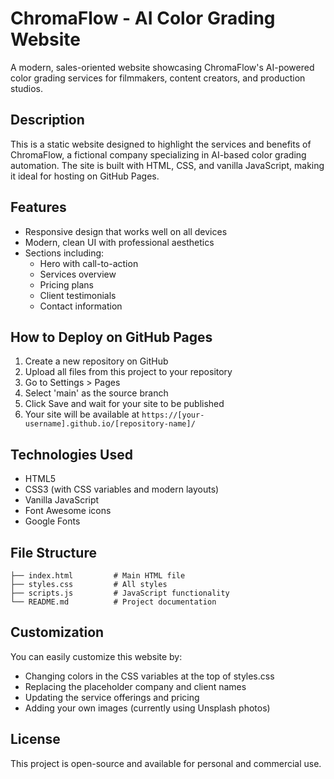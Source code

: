 # ChromaFlow - AI Color Grading Website

A modern, sales-oriented website showcasing ChromaFlow's AI-powered color grading services for filmmakers, content creators, and production studios.

## Description

This is a static website designed to highlight the services and benefits of ChromaFlow, a fictional company specializing in AI-based color grading automation. The site is built with HTML, CSS, and vanilla JavaScript, making it ideal for hosting on GitHub Pages.

## Features

- Responsive design that works well on all devices
- Modern, clean UI with professional aesthetics
- Sections including:
  - Hero with call-to-action
  - Services overview
  - Pricing plans
  - Client testimonials
  - Contact information

## How to Deploy on GitHub Pages

1. Create a new repository on GitHub
2. Upload all files from this project to your repository
3. Go to Settings > Pages
4. Select 'main' as the source branch
5. Click Save and wait for your site to be published
6. Your site will be available at `https://[your-username].github.io/[repository-name]/`

## Technologies Used

- HTML5
- CSS3 (with CSS variables and modern layouts)
- Vanilla JavaScript
- Font Awesome icons
- Google Fonts

## File Structure

```
├── index.html         # Main HTML file
├── styles.css         # All styles
├── scripts.js         # JavaScript functionality
└── README.md          # Project documentation
```

## Customization

You can easily customize this website by:

- Changing colors in the CSS variables at the top of styles.css
- Replacing the placeholder company and client names
- Updating the service offerings and pricing
- Adding your own images (currently using Unsplash photos)

## License

This project is open-source and available for personal and commercial use.